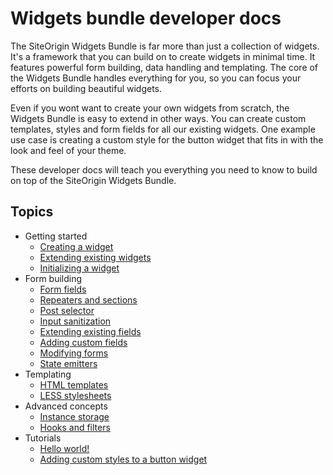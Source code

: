 # Widgets bundle developer docs

The SiteOrigin Widgets Bundle is far more than just a collection of widgets. It's a framework that you can build on to create widgets in minimal time. It features powerful form building, data handling and templating. The core of the Widgets Bundle handles everything for you, so you can focus your efforts on building beautiful widgets.

Even if you wont want to create your own widgets from scratch, the Widgets Bundle is easy to extend in other ways. You can create custom templates, styles and form fields for all our existing widgets. One example use case is creating a custom style for the button widget that fits in with the look and feel of your theme.

These developer docs will teach you everything you need to know to build on top of the SiteOrigin Widgets Bundle.

## Topics

- Getting started
    - [Creating a widget](widgets-bundle/getting-started/creating-a-widget.md)
    - [Extending existing widgets](widgets-bundle/getting-started/extending-existing-widgets.md)
    - [Initializing a widget](widgets-bundle/getting-started/initializing-a-widget.md)
- Form building
    - [Form fields](widgets-bundle/form-building/form-fields.md)
    - [Repeaters and sections](widgets-bundle/form-building/repeaters-and-sections.md)
    - [Post selector](widgets-bundle/form-building/post-selector.md)
    - [Input sanitization](widgets-bundle/form-building/input-sanitization.md)
    - [Extending existing fields](widgets-bundle/form-building/extending-existing-fields.md)
    - [Adding custom fields](widgets-bundle/form-building/adding-custom-fields.md)
    - [Modifying forms](widgets-bundle/form-building/modifying-forms.md)
    - [State emitters](widgets-bundle/form-building/state-emitters.md)
- Templating
    - [HTML templates](widgets-bundle/templating/html-templates.md)
    - [LESS stylesheets](widgets-bundle/templating/less-stylesheets.md)
- Advanced concepts
    - [Instance storage](widgets-bundle/advanced-concepts/instance-storage.md)
    - [Hooks and filters](widgets-bundle/advanced-concepts/hooks-and-filters.md)
- Tutorials
    - [Hello world!](widgets-bundle/tutorials/hello-world.md)
    - [Adding custom styles to a button widget](widgets-bundle/tutorials/adding-custom-styles-to-a-button-widget.md)